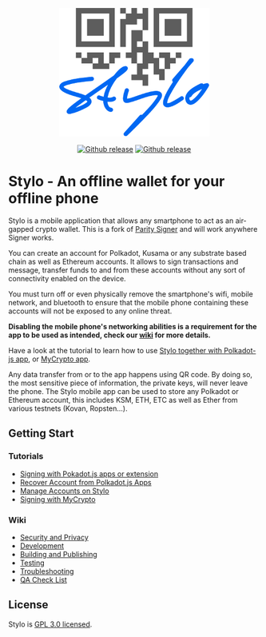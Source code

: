 <p align="center" style="margin-bottom: 0px !important;">
<img src="./res/stylo-logos/stylo_logo-black-blue.png" alt="stylo app logo offline signer"/>
</p>
<div align="center">

[![Github release](./res/github-badge.png)](https://github.com/stylo-app/stylo/releases)
[![Github release](./res/google-play-badge.png)](https://play.google.com/store/apps/details?id=com.styloapp)

</div>

<!--[<img src="./res/app-store-badge.png" width="250"/>]() -->

# Stylo - An offline wallet for your offline phone

Stylo is a mobile application that allows any smartphone to act as an air-gapped crypto wallet. This is a fork of [Parity Signer](https://github.com/paritytech/parity-signer) and will work anywhere Signer works.

You can create an account for Polkadot, Kusama or any substrate based chain as well as Ethereum accounts. It allows to sign transactions and message, transfer funds to and from these accounts without any sort of connectivity enabled on the device.

You must turn off or even physically remove the smartphone's wifi, mobile network, and bluetooth to ensure that the mobile phone containing these accounts will not be exposed to any online threat.

**Disabling the mobile phone's networking abilities is a requirement for the app to be used as intended, check our [wiki](./docs/wiki/Security-And-Privacy.md) for more details.**

Have a look at the tutorial to learn how to use [Stylo together with Polkadot-js app](./docs/tutorials/Kusama-tutorial.md),  or [MyCrypto app](./docs/tutorials/MyCrypto-tutorial.md).

Any data transfer from or to the app happens using QR code. By doing so, the most sensitive piece of information, the private keys, will never leave the phone. The Stylo mobile app can be used to store any Polkadot or Ethereum account, this includes KSM, ETH, ETC as well as Ether from various testnets (Kovan, Ropsten...).

## Getting Start

### Tutorials

- [Signing with Pokadot.js apps or extension](./docs/tutorials/Kusama-tutorial.md)
- [Recover Account from Polkadot.js Apps](./docs/tutorials/Recover-Account-Polkadotjs.md)
- [Manage Accounts on Stylo](./docs/tutorials/Hierarchical-Deterministic-Key-Derivation.md)
- [Signing with MyCrypto](./docs/tutorials/MyCrypto-tutorial.md)
<!-- - [Update New Network](./docs/tutorials/New-Network.md)-->

### Wiki

- [Security and Privacy](./docs/wiki/Security-And-Privacy.md)
- [Development](./docs/wiki/Development.md)
- [Building and Publishing](./docs/wiki/Building-And-Publishing.md)
- [Testing](./docs/wiki/Test.md)
- [Troubleshooting](./docs/wiki/Troubleshooting.md)
- [QA Check List](./docs/wiki/QA.md)

## License

Stylo is [GPL 3.0 licensed](LICENSE).
